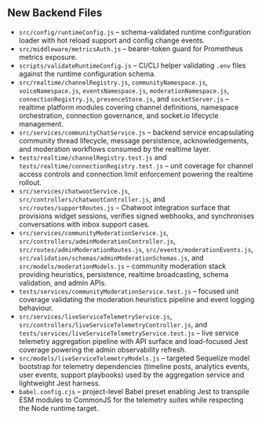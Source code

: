 ## New Backend Files

- `src/config/runtimeConfig.js` – schema-validated runtime configuration loader with hot reload support and config change events.
- `src/middleware/metricsAuth.js` – bearer-token guard for Prometheus metrics exposure.
- `scripts/validateRuntimeConfig.js` – CI/CLI helper validating `.env` files against the runtime configuration schema.
- `src/realtime/channelRegistry.js`, `communityNamespace.js`, `voiceNamespace.js`, `eventsNamespace.js`, `moderationNamespace.js`, `connectionRegistry.js`, `presenceStore.js`, and `socketServer.js` – realtime platform modules covering channel definitions, namespace orchestration, connection governance, and socket.io lifecycle management.
- `src/services/communityChatService.js` – backend service encapsulating community thread lifecycle, message persistence, acknowledgements, and moderation workflows consumed by the realtime layer.
- `tests/realtime/channelRegistry.test.js` and `tests/realtime/connectionRegistry.test.js` – unit coverage for channel access controls and connection limit enforcement powering the realtime rollout.
- `src/services/chatwootService.js`, `src/controllers/chatwootController.js`, and `src/routes/supportRoutes.js` – Chatwoot integration surface that provisions widget sessions, verifies signed webhooks, and synchronises conversations with inbox support cases.
- `src/services/communityModerationService.js`, `src/controllers/adminModerationController.js`, `src/routes/adminModerationRoutes.js`, `src/events/moderationEvents.js`, `src/validation/schemas/adminModerationSchemas.js`, and `src/models/moderationModels.js` – community moderation stack providing heuristics, persistence, realtime broadcasting, schema validation, and admin APIs.
- `tests/services/communityModerationService.test.js` – focused unit coverage validating the moderation heuristics pipeline and event logging behaviour.
- `src/services/liveServiceTelemetryService.js`, `src/controllers/liveServiceTelemetryController.js`, and `tests/services/liveServiceTelemetryService.test.js` – live service telemetry aggregation pipeline with API surface and load-focused Jest coverage powering the admin observability refresh.
- `src/models/liveServiceTelemetryModels.js` – targeted Sequelize model bootstrap for telemetry dependencies (timeline posts, analytics events, user events, support playbooks) used by the aggregation service and lightweight Jest harness.
- `babel.config.cjs` – project-level Babel preset enabling Jest to transpile ESM modules to CommonJS for the telemetry suites while respecting the Node runtime target.

